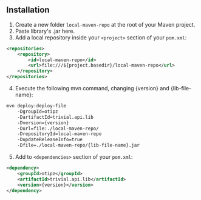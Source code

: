 ## Installation

1. Create a new folder `local-maven-repo` at the root of your Maven project.
2. Paste library's .jar here.
3. Add a local repository inside your `<project>` section of your `pom.xml`:

```xml
<repositories>
    <repository>
        <id>local-maven-repo</id>
        <url>file:///${project.basedir}/local-maven-repo</url>
    </repository>
</repositories>
```

4. Execute the following mvn command, changing {version} and {lib-file-name}:

```sh
mvn deploy:deploy-file
    -DgroupId=otipz
    -DartifactId=trivial.api.lib
    -Dversion={version}
    -Durl=file:./local-maven-repo/
    -DrepositoryId=local-maven-repo
    -DupdateReleaseInfo=true
    -Dfile=./local-maven-repo/{lib-file-name}.jar
```

5. Add to `<dependencies>` section of your `pom.xml`:

```xml
<dependency>
    <groupId>otipz</groupId>
    <artifactId>trivial.api.lib</artifactId>
    <version>{version}</version>
</dependency>
```
